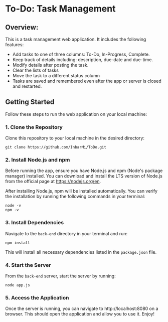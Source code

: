 # To-Do: Task Management
## Overview:

This is a task management web application. It includes the following features:
- Add tasks to one of three columns: To-Do, In-Progress, Complete.
- Keep track of details including: description, due-date and due-time.
- Modify details after posting the task.
- Clear the lists of tasks
- Move the task to a different status column
- Tasks are saved and remembered even after the app or server is closed and restarted.

## Getting Started

Follow these steps to run the web application on your local machine:

### 1. Clone the Repository

Clone this repository to your local machine in the desired directory:

```
git clone https://github.com/InbarMi/ToDo.git
```

### 2. Install Node.js and npm 

Before running the app, ensure you have Node.js and npm (Node's package manager) installed.
You can download and install the LTS version of Node.js from the official page at https://nodejs.org/en.

After installing Node.js, npm will be installed automatically. You can verify the installation by running
the following commands in your terminal:

```
node -v
npm -v
```

### 3. Install Dependencies

Navigate to the `back-end` directory in your terminal and run:

```
npm install
```
This will install all necessary dependencies listed in the `package.json` file.

### 4. Start the Server

From the `back-end` server, start the server by running:

```
node app.js
```

### 5. Access the Application

Once the server is running, you can navigate to http://localhost:8080 on a browser.
This should open the application and allow you to use it.
Enjoy!


